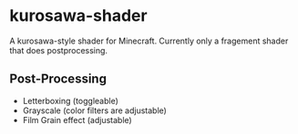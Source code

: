 # kurosawa-shader
A kurosawa-style shader for Minecraft. Currently only a fragement shader that does postprocessing.

## Post-Processing
* Letterboxing (toggleable)
* Grayscale (color filters are adjustable)
* Film Grain effect (adjustable)
